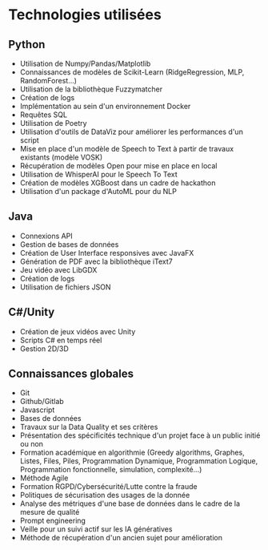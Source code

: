 # Technologies utilisées

## Python

  - Utilisation de Numpy/Pandas/Matplotlib
  - Connaissances de modèles de Scikit-Learn (RidgeRegression, MLP, RandomForest...)
  - Utilisation de la bibliothèque Fuzzymatcher
  - Création de logs
  - Implémentation au sein d'un environnement Docker
  - Requêtes SQL
  - Utilisation de Poetry
  - Utilisation d'outils de DataViz pour améliorer les performances d'un script
  - Mise en place d'un modèle de Speech to Text à partir de travaux existants (modèle VOSK)
  - Récupération de modèles Open pour mise en place en local
  - Utilisation de WhisperAI pour le Speech To Text
  - Création de modèles XGBoost dans un cadre de hackathon
  - Utilisation d'un package d'AutoML pour du NLP
  
## Java

  - Connexions API
  - Gestion de bases de données
  - Création de User Interface responsives avec JavaFX
  - Génération de PDF avec la bibliothèque iText7
  - Jeu vidéo avec LibGDX
  - Création de logs
  - Utilisation de fichiers JSON

## C#/Unity

  - Création de jeux vidéos avec Unity
  - Scripts C# en temps réel
  - Gestion 2D/3D

## Connaissances globales

  - Git
  - Github/Gitlab
  - Javascript
  - Bases de données
  - Travaux sur la Data Quality et ses critères
  - Présentation des spécificités technique d'un projet face à un public initié ou non
  - Formation académique en algorithmie (Greedy algorithms, Graphes, Listes, Files, Piles, Programmation Dynamique, Programmation Logique, Programmation fonctionnelle, simulation, complexité...)
  - Méthode Agile
  - Formation RGPD/Cybersécurité/Lutte contre la fraude
  - Politiques de sécurisation des usages de la donnée
  - Analyse des métriques d'une base de données dans le cadre de la mesure de qualité
  - Prompt engineering
  - Veille pour un suivi actif sur les IA génératives
  - Méthode de récupération d'un ancien sujet pour amélioration
